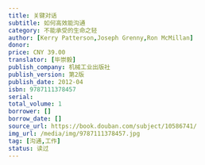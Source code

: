 ```yaml
---
title: 关键对话
subtitle: 如何高效能沟通
category: 不能承受的生命之轻
author: [Kerry Patterson,Joseph Grenny,Ron McMillan]
donor:
price: CNY 39.00
translator: [毕崇毅]
publish_company: 机械工业出版社
publish_version: 第2版
publish_date: 2012-04
isbn: 9787111378457
serial:
total_volume: 1
borrower: []
borrow_date: []
source_url: https://book.douban.com/subject/10586741/
img_url: /media/img/9787111378457.jpg
tag: [沟通,工作]
status: 读过
---
```

